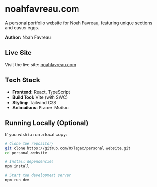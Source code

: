 # noahfavreau.com

A personal portfolio website for Noah Favreau, featuring unique sections and easter eggs.

**Author:** Noah Favreau

## Live Site

Visit the live site: [noahfavreau.com](https://noahfavreau.com)

## Tech Stack

* **Frontend:** React, TypeScript
* **Build Tool:** Vite (with SWC)
* **Styling:** Tailwind CSS
* **Animations:** Framer Motion

## Running Locally (Optional)

If you wish to run a local copy:

```bash
# Clone the repository
git clone https://github.com/0xlegax/personal-website.git
cd personal-website

# Install dependencies
npm install

# Start the development server
npm run dev
